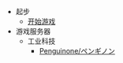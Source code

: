<!-- docs/_sidebar.md -->
    
- 起步
    - [开始游戏](/)
- 游戏服务器
    - 工业科技
        - [Penguinone/ペンギノン](Penguinone/)